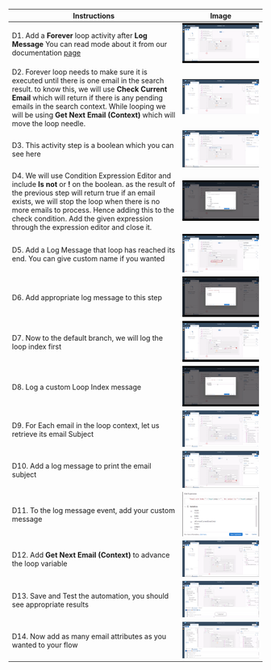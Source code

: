 Instructions | Image
------------ | -----
D1. Add a **Forever** loop activity after **Log Message** You can read mode about it from our documentation [page](https://help.sap.com/docs/IRPA/8e71b41b9ea043c8bccee01a10d6ba72/75f13165ec274305bfe13f56231f93e3.html) | ![Add Forever Loop Activity!](Images/AddForever.png)
D2. Forever loop needs to make sure it is executed until there is one email in the search result. to know this, we will use **Check Current Email** which will return if there is any pending emails in the search context. While looping we will be using **Get Next Email (Context)** which will move the loop needle. | ![Add Get Email In Context Activity!](Images/GetEmailInContext.png)
D3. This activity step is a boolean which you can see here | ![Review Result of Get Boolean!](Images/GetEmailInContextResult.png)
D4. We will use Condition Expression Editor and include **Is not** or **!** on the boolean. as the result of the previous step will return true if an email exists, we will stop the loop when there is no more emails to process.  Hence adding this to the check condition. Add the given expression through the expression editor and close it. |![Add Loop Condition to Forever!](Images/AddForeverCondition.png)
D5. Add a Log Message that loop has reached its end. You can give custom name if you wanted | ![Log End of Loop!](Images/LogLoopEnd.png)
D6. Add appropriate log message to this step | ![Add Custom Log Message to End of Loop!](Images/AddLogMessageLoopEnd.png)
D7. Now to the default branch, we will log the loop index first | ![Log Loop Index!](Images/LogLoopIndex.png)
D8. Log a custom Loop Index message | ![Add Custom Message to Log Loop Index!](Images/AddLogLoopIndex.png)
D9. For Each email in the loop context, let us retrieve its email Subject | ![Retrieve Email Subject in the search context!](Images/GetEmailSubject.png)
D10. Add a log message to print the email subject | ![Log Email Subject!](Images/LogEmailSubject.png)
D11. To the log message event, add your custom message | ![Add A custom log message when printing email subject!](Images/AddLogEmailSubject.png)
D12. Add **Get Next Email (Context)** to advance the loop variable | ![Loop to next email in search context!](Images/GetNextEmail.png)
D13. Save and Test the automation, you should see appropriate results | ![Save and Test!](Images/TestAutomationExecution.png)
D14. Now add as many email attributes as you wanted to your flow | ![Validate the result!](Images/OtherEmailAttributes.png)